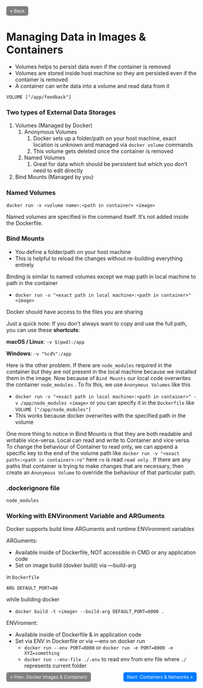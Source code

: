 <div style="display: flex; justify-content: space-between;">
  <a href="1.%20Docker%20Images%20&%20Containers:%20The%20Core%20Building%20Block.md" style="padding: 5px 10px; background-color: gray; color: white; text-decoration: none; border-radius: 5px;font-size: 12px">&laquo; Back</a>
  <div> </div>
</div>

# Managing Data in Images & Containers

- Volumes helps to persist data even if the container is removed
- Volumes are stored inside host machine so they are persisted even if the container is removed
- A container can write data into a volume and read data from it

```docker
VOLUME ["/app/feedback"]
```

### Two types of External Data Storages

1. Volumes (Managed by Docker)
    1. Anonymous Volumes
        1. Docker sets up a folder/path on your host machine, exact location is unknown and managed via `docker volume`  commands
        2. This volume gets deleted once the container is removed
    2. Named Volumes
        1. Great for data which should be persistent but which you don’t need to edit directly
2. Bind Mounts (Managed by you)

### Named Volumes

`docker run -v <volume name>:<path in container> <image>` 

Named volumes are specified in the command itself. It’s not added inside the Dockerfile.

  

### Bind Mounts

- You define a folder/path on your host machine
- This is helpful to reload the changes without re-building everything entirely

Binding is similar to named volumes except we map path in local machine to path in the container

- `docker run -v "<exact path in local machine>:<path in container>" <image>`

Docker should have access to the files you are sharing

Just a quick note: If you don't always want to copy and use the full path, you can use these **shortcuts**:

**macOS / Linux**: `-v $(pwd):/app`

**Windows**: `-v "%cd%":/app`

Here is the other problem. If there are `node_modules` required in the container but they are not present in the local machine because we installed them in the image. Now because of `Bind Mounts` our local code overwrites the container `node_modules` . To fix this, we use `Anonymous Volumes` like this

- `docker run -v "<exact path in local machine>:<path in container>" -v /app/node_modules <image>` or you can specify it in the `Dockerfile` like `VOLUME ["/app/node_modules"]`
- This works because docker overwrites with the specified path in the volume

One more thing to notice in Bind Mounts is that they are both readable and writable vice-versa. Local can read and write to Container and vice versa. To change the behaviour of Container to read only, we can append a specific key to the end of the volume path like `docker run -v "<exact path>:<path in container>:ro"`  here `ro` is read `read only` . If there are any paths that container is trying to make changes that are necessary, then create an `Anonymous Volume` to override the behaviour of that particular path.

### .dockerignore file

`node_modules` 

### Working with ENVironment Variable and ARGuments

Docker supports build time ARGuments and runtime ENVironment variables

ARGuments:

- Available inside of Dockerfile, NOT accessible in CMD or any application code
- Set on image build (dovker build) via —build-arg

in `Dockerfile` 

```docker
ARG DEFAULT_PORT=80
```

while building docker

- `docker build -t <image> --build-arg DEFAULT_PORT=8000 .`

ENViroment:

- Available inside of Dockerfile & in application code
- Set via ENV in Dockerfile or via —env on docker run
    - `docker run --env PORT=8000` or `docker run -e PORT=8000 -e XYZ=something`
    - `docker run --env-file ./.env` to read env from env file where `./` represents current folder

<div style="display: flex; justify-content: space-between;">
  <div> 
    <a href="1.%20Docker%20Images%20&%20Containers:%20The%20Core%20Building%20Block.md" style="padding: 5px 10px; background-color: gray; color: white; text-decoration: none; border-radius: 5px;font-size: 12px">&laquo; Prev: Docker Images & Containers</a>
  </div>
  <div>
    <a href="3.%20Containers%20&%20Networks.md" style="padding: 5px 10px; background-color: #007bff; color: white; text-decoration: none; border-radius: 5px;font-size: 12px">Next: Containers & Networks &raquo;</a>
  </div>
</div>